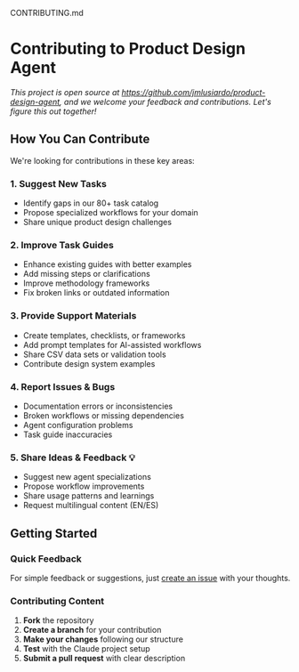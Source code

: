 CONTRIBUTING.md

# Contributing to Product Design Agent

*This project is open source at https://github.com/jmlusiardo/product-design-agent, and we welcome your feedback and contributions. Let's figure this out together!*

## How You Can Contribute

We're looking for contributions in these key areas:

### 1. **Suggest New Tasks** 
- Identify gaps in our 80+ task catalog
- Propose specialized workflows for your domain
- Share unique product design challenges

### 2. **Improve Task Guides** 
- Enhance existing guides with better examples
- Add missing steps or clarifications
- Improve methodology frameworks
- Fix broken links or outdated information

### 3. **Provide Support Materials** 
- Create templates, checklists, or frameworks
- Add prompt templates for AI-assisted workflows
- Share CSV data sets or validation tools
- Contribute design system examples

### 4. **Report Issues & Bugs**
- Documentation errors or inconsistencies
- Broken workflows or missing dependencies
- Agent configuration problems
- Task guide inaccuracies

### 5. **Share Ideas & Feedback** 💡
- Suggest new agent specializations
- Propose workflow improvements
- Share usage patterns and learnings
- Request multilingual content (EN/ES)

## Getting Started

### Quick Feedback
For simple feedback or suggestions, just [create an issue](https://github.com/jmlusiardo/product-design-agent/issues/new) with your thoughts.

### Contributing Content
1. **Fork** the repository
2. **Create a branch** for your contribution
3. **Make your changes** following our structure
4. **Test** with the Claude project setup
5. **Submit a pull request** with clear description